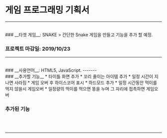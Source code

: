 # __게임 프로그래밍 기획서__
------------
<br/>
### __타겟 게임__: SNAKE
> 간단한 Snake 게임을 만들고 기능을 추가 할 예정.

<br/>

### __프로젝트 마감일__: 2019/10/23
------------
<br/>
### __사용언어__: HTML5, JavaScript.
-------
<br/>
### __추가할 기능__
  * 타이틀 화면 추가
  * 꼬리 줄이는 아이템 추가
    * 일정 시간이 지나면 사라짐
  * 게임 오버 후 하이스코어 표시
  * 하드모드 추가
    * 일정 시간동안 먹이를 먹지 않을시 게임오버
    * 일정량의 먹이를 먹으면 똥을 누며 그 자리에 접촉하면 게임오버

<br/>

### __추가된 기능__

<br/>
<br/>

-----------------
